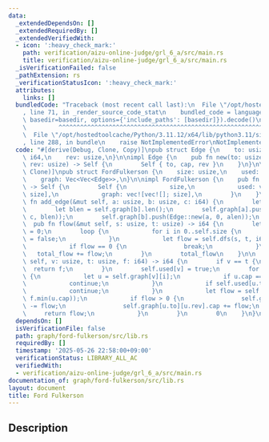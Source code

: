 ```yaml
---
data:
  _extendedDependsOn: []
  _extendedRequiredBy: []
  _extendedVerifiedWith:
  - icon: ':heavy_check_mark:'
    path: verification/aizu-online-judge/grl_6_a/src/main.rs
    title: verification/aizu-online-judge/grl_6_a/src/main.rs
  _isVerificationFailed: false
  _pathExtension: rs
  _verificationStatusIcon: ':heavy_check_mark:'
  attributes:
    links: []
  bundledCode: "Traceback (most recent call last):\n  File \"/opt/hostedtoolcache/Python/3.11.12/x64/lib/python3.11/site-packages/onlinejudge_verify/documentation/build.py\"\
    , line 71, in _render_source_code_stat\n    bundled_code = language.bundle(stat.path,\
    \ basedir=basedir, options={'include_paths': [basedir]}).decode()\n          \
    \         ^^^^^^^^^^^^^^^^^^^^^^^^^^^^^^^^^^^^^^^^^^^^^^^^^^^^^^^^^^^^^^^^^^^^^^^^^^^^^^^^^\n\
    \  File \"/opt/hostedtoolcache/Python/3.11.12/x64/lib/python3.11/site-packages/onlinejudge_verify/languages/rust.py\"\
    , line 288, in bundle\n    raise NotImplementedError\nNotImplementedError\n"
  code: "#[derive(Debug, Clone, Copy)]\npub struct Edge {\n    to: usize,\n    cap:\
    \ i64,\n    rev: usize,\n}\n\nimpl Edge {\n    pub fn new(to: usize, cap: i64,\
    \ rev: usize) -> Self {\n        Self { to, cap, rev }\n    }\n}\n\n#[derive(Debug,\
    \ Clone)]\npub struct FordFulkerson {\n    size: usize,\n    used: Vec<bool>,\n\
    \    graph: Vec<Vec<Edge>>,\n}\n\nimpl FordFulkerson {\n    pub fn new(size: usize)\
    \ -> Self {\n        Self {\n            size,\n            used: vec![false;\
    \ size],\n            graph: vec![vec![]; size],\n        }\n    }\n\n    pub\
    \ fn add_edge(&mut self, a: usize, b: usize, c: i64) {\n        let alen = self.graph[a].len();\n\
    \        let blen = self.graph[b].len();\n        self.graph[a].push(Edge::new(b,\
    \ c, blen));\n        self.graph[b].push(Edge::new(a, 0, alen));\n    }\n\n  \
    \  pub fn flow(&mut self, s: usize, t: usize) -> i64 {\n        let mut total_flow\
    \ = 0;\n        loop {\n            for i in 0..self.size {\n                self.used[i]\
    \ = false;\n            }\n            let flow = self.dfs(s, t, i64::MAX);\n\
    \            if flow == 0 {\n                break;\n            }\n         \
    \   total_flow += flow;\n        }\n        total_flow\n    }\n\n    fn dfs(&mut\
    \ self, v: usize, t: usize, f: i64) -> i64 {\n        if v == t {\n          \
    \  return f;\n        }\n        self.used[v] = true;\n        for i in 0..self.graph[v].len()\
    \ {\n            let u = self.graph[v][i];\n            if u.cap == 0 {\n    \
    \            continue;\n            }\n            if self.used[u.to] {\n    \
    \            continue;\n            }\n            let flow = self.dfs(u.to, t,\
    \ f.min(u.cap));\n            if flow > 0 {\n                self.graph[v][i].cap\
    \ -= flow;\n                self.graph[u.to][u.rev].cap += flow;\n           \
    \     return flow;\n            }\n        }\n        0\n    }\n}\n"
  dependsOn: []
  isVerificationFile: false
  path: graph/ford-fulkerson/src/lib.rs
  requiredBy: []
  timestamp: '2025-05-26 22:58:00+09:00'
  verificationStatus: LIBRARY_ALL_AC
  verifiedWith:
  - verification/aizu-online-judge/grl_6_a/src/main.rs
documentation_of: graph/ford-fulkerson/src/lib.rs
layout: document
title: Ford Fulkerson
---
```


## Description
